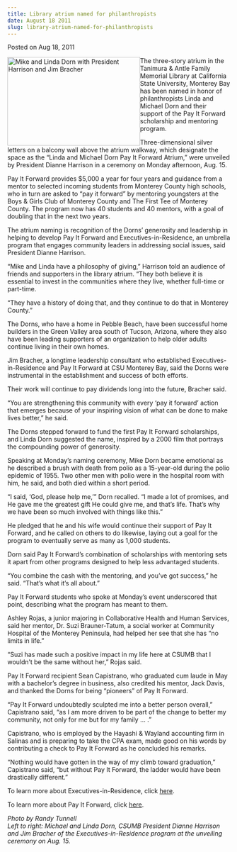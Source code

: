 ```yaml
---
title: Library atrium named for philanthropists
date: August 18 2011
slug: library-atrium-named-for-philanthropists
---
```





<span class="date">Posted on Aug 18, 2011    </span>
<p><img alt="Mike and Linda Dorn with President Harrison and Jim Bracher" src="http://news.csumb.edu/sites/default/files/65/attachments/news/images/dornsphoto_081511.jpg" style="float:left; width:300px; height:200px">The three-story
atrium in the Tanimura &amp; Antle Family Memorial Library at
California State University, Monterey Bay has been named in honor
of philanthropists Linda and Michael Dorn and their support of the
Pay It Forward scholarship and mentoring program.</img></p>
<p>Three-dimensional silver letters on a balcony wall above the
atrium walkway, which designate the space as the &#x201C;Linda and Michael
Dorn Pay It Forward Atrium,&#x201D; were unveiled by President Dianne
Harrison in a ceremony on Monday afternoon, Aug. 15.</p>
<p>Pay It Forward provides $5,000 a year for four years and
guidance from a mentor to selected incoming students from Monterey
County high schools, who in turn are asked to &#x201C;pay it forward&#x201D; by
mentoring youngsters at the Boys &amp; Girls Club of Monterey
County and The First Tee of Monterey County. The program now has 40
students and 40 mentors, with a goal of doubling that in the next
two years.</p>
<p>The atrium naming is recognition of the Dorns&#x2019; generosity and
leadership in helping to develop Pay It Forward and
Executives-in-Residence, an umbrella program that engages community
leaders in addressing social issues, said President Dianne
Harrison.</p>
<p>&#x201C;Mike and Linda have a philosophy of giving,&#x201D; Harrison told an
audience of friends and supporters in the library atrium. &#x201C;They
both believe it is essential to invest in the communities where
they live, whether full-time or part-time.</p>
<p>&#x201C;They have a history of doing that, and they continue to do that
in Monterey County.&#x201D;</p>
<p>The Dorns, who have a home in Pebble Beach, have been successful
home builders in the Green Valley area south of Tucson, Arizona,
where they also have been leading supporters of an organization to
help older adults continue living in their own homes.</p>
<p>Jim Bracher, a longtime leadership consultant who established
Executives-in-Residence and Pay It Forward at CSU Monterey Bay,
said the Dorns were instrumental in the establishment and success
of both efforts.</p>
<p>Their work will continue to pay dividends long into the future,
Bracher said.</p>
<p>&#x201C;You are strengthening this community with every &#x2018;pay it
forward&#x2019; action that emerges because of your inspiring vision of
what can be done to make lives better,&#x201D; he said.</p>
<p>The Dorns stepped forward to fund the first Pay It Forward
scholarships, and Linda Dorn suggested the name, inspired by a 2000
film that portrays the compounding power of generosity.</p>
<p>Speaking at Monday&#x2019;s naming ceremony, Mike Dorn became emotional
as he described a brush with death from polio as a 15-year-old
during the polio epidemic of 1955. Two other men with polio were in
the hospital room with him, he said, and both died within a short
period.</p>
<p>&#x201C;I said, &#x2018;God, please help me,&#x2019;&#x201D; Dorn recalled. &#x201C;I made a lot of
promises, and He gave me the greatest gift He could give me, and
that&#x2019;s life. That&#x2019;s why we have been so much involved with things
like this.&#x201D;</p>
<p>He pledged that he and his wife would continue their support of
Pay It Forward, and he called on others to do likewise, laying out
a goal for the program to eventually serve as many as 1,000
students.</p>
<p>Dorn said Pay It Forward&#x2019;s combination of scholarships with
mentoring sets it apart from other programs designed to help less
advantaged students.</p>
<p>&#x201C;You combine the cash with the mentoring, and you&#x2019;ve got
success,&#x201D; he said. &#x201C;That&#x2019;s what it&#x2019;s all about.&#x201D;</p>
<p>Pay It Forward students who spoke at Monday&#x2019;s event underscored
that point, describing what the program has meant to them.</p>
<p>Ashley Rojas, a junior majoring in Collaborative Health and
Human Services, said her mentor, Dr. Suzi Brauner-Tatum, a social
worker at Community Hospital of the Monterey Peninsula, had helped
her see that she has &#x201C;no limits in life.&#x201D;</p>
<p>&#x201C;Suzi has made such a positive impact in my life here at CSUMB
that I wouldn&#x2019;t be the same without her,&#x201D; Rojas said.</p>
<p>Pay It Forward recipient Sean Capistrano, who graduated cum
laude in May with a bachelor&#x2019;s degree in business, also credited
his mentor, Jack Davis, and thanked the Dorns for being &#x201C;pioneers&#x201D;
of Pay It Forward.</p>
<p>&#x201C;Pay It Forward undoubtedly sculpted me into a better person
overall,&#x201D; Capistrano said, &#x201C;as I am more driven to be part of the
change to better my community, not only for me but for my family &#x2026;
.&#x201D;</p>
<p>Capistrano, who is employed by the Hayashi &amp; Wayland
accounting firm in Salinas and is preparing to take the CPA exam,
made good on his words by contributing a check to Pay It Forward as
he concluded his remarks.</p>
<p>&#x201C;Nothing would have gotten in the way of my climb toward
graduation,&#x201D; Capistrano said, &#x201C;but without Pay It Forward, the
ladder would have been drastically different.&#x201D;</p>
<p>To learn more about Executives-in-Residence, click <a href="http://csumb.org/about-executives-residence" rel="nofollow">here</a>.</p>
<p>To learn more about Pay It Forward, click <a href="http://csumb.org/about-pay-it-forward" rel="nofollow">here</a>.</p>
<p class="small"><em>Photo by Randy Tunnell</em><br>
<em>Left to right: Michael and Linda Dorn, CSUMB President Dianne
Harrison and Jim Bracher of the Executives-in-Residence program at
the unveiling ceremony on Aug. 15.</em></br></p>





